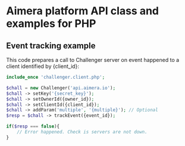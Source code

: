 Aimera platform API class and examples for PHP
===

## Event tracking example

This code prepares a call to Challenger server on event happened to a client identified by {client_id}:

```php
include_once 'challenger.client.php';

$chall = new Challenger('api.aimera.io');
$chall -> setKey('{secret_key}');
$chall -> setOwnerId({owner_id});
$chall -> setClientId({client_id});
$chall -> addParam('multiple', '{multiple}'); // Optional
$resp = $chall -> trackEvent({event_id});

if($resp === false){
    // Error happened. Check is servers are not down.
}
```
